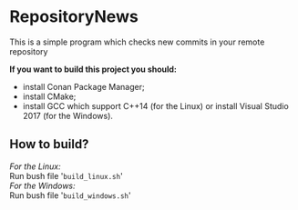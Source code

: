 # RepositoryNews
This is a simple program which checks new commits in your remote repository

**If you want to build this project you should:**
<ul style="list-style-type:disc">
    <li>install Conan Package Manager;</li>
    <li>install CMake;</li>
    <li>install GCC which support C++14 (for the Linux) or install Visual Studio 2017 (for the Windows).</li>
</ul>

## How to build?
_For the Linux:_<br>
Run bush file '`build_linux.sh`'<br>
_For the Windows:_<br>
Run bush file '`build_windows.sh`'